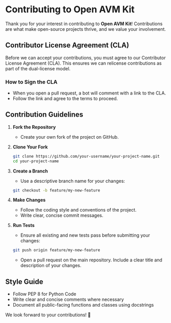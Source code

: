 # Contributing to Open AVM Kit

Thank you for your interest in contributing to **Open AVM Kit**! Contributions are what make open-source projects thrive, and we value your involvement.

## Contributor License Agreement (CLA)

Before we can accept your contributions, you must agree to our Contributor License Agreement (CLA). This ensures we can relicense contributions as part of the dual-license model.

### How to Sign the CLA
- When you open a pull request, a bot will comment with a link to the CLA.
- Follow the link and agree to the terms to proceed.

## Contribution Guidelines

1. **Fork the Repository**
   - Create your own fork of the project on GitHub.

2. **Clone Your Fork**
   ```bash
   git clone https://github.com/your-username/your-project-name.git
   cd your-project-name
   ```

3. **Create a Branch**
   - Use a descriptive branch name for your changes:
   ```bash
   git checkout -b feature/my-new-feature
   ```

4. **Make Changes**
   - Follow the coding style and conventions of the project.
   - Write clear, concise commit messages.
   
5. **Run Tests**
   - Ensure all existing and new tests pass before submitting your changes:
   ```bash
   git push origin feature/my-new-feature
   ```
   - Open a pull request on the main repository. Include a clear title and description of your changes.

## Style Guide
   - Follow PEP 8 for Python Code
   - Write clear and concise comments where necessary
   - Document all public-facing functions and classes using docstrings

We look forward to your contributions! 🎉